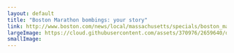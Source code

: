 ```yaml
---
layout: default
title: "Boston Marathon bombings: your story"
link: http://www.boston.com/news/local/massachusetts/specials/boston_marathon_bombing_stories/
largeImage: https://cloud.githubusercontent.com/assets/370976/2659640/dd39bb4e-c016-11e3-9aed-74ad62ef4e87.jpg
smallImage: 
---
```


